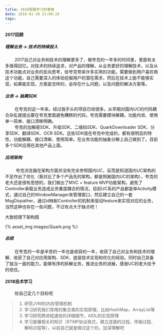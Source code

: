 ```yaml
---
title: 2018需要学习的事情
date: 2018-01-30 21:09:24
tags:
---
```



#### 2017回顾

##### 理解业务 -> 技术的持续投入
&nbsp;&nbsp;&nbsp;&nbsp;&nbsp;&nbsp;&nbsp;&nbsp;2017自己对业务和技术的理解更多了，做夸克的一年多的时间里，里面有太多值得回忆。对技术的持续追求，对产品的理解，从业务更好的理解技术，以及从技术功能点对业务的反向思考，给夸克带来许多实用的功能。需要做到用户喜欢用这个功能，自己需要深入的体验挖掘用户的潜在需求，然后在技术上能不能够实现，如果能实现，方案是怎样的，会存在什么问题，以及问题的解决方案等。

##### 业务 -> 抽离SDK
&nbsp;&nbsp;&nbsp;&nbsp;&nbsp;&nbsp;&nbsp;&nbsp;在夸克的这一年来，经过我手头的项目已经很多。从早期对国内UC的代码耦合杂乱就提出要在夸克里面避免糟糕的代码，夸克需要模块解耦，功能内敛、使用单一简单、接口清晰明确。
</br>&nbsp;&nbsp;&nbsp;&nbsp;&nbsp;&nbsp;&nbsp;&nbsp;夸克的加解密SDK、升级SDK、二维码SDK、QuarkDownloader SDK、分享SDK、翻译SDK、OCR SDK。这些SDK我在夸克中完成的，都有很明显的特性，功能解耦、接口清晰、使用简单。在业务功能的抽象分解上自己做到了。目前多个SDK应用在其他产品上面。

##### 应用架构

&nbsp;&nbsp;&nbsp;&nbsp;&nbsp;&nbsp;&nbsp;&nbsp; 夸克浏览器在架构方面并没有完全参照国内UC，反而是知道国内UC架构的不足作出了优化（我对比了多个产品先的架构，都是照搬国内UC的架构），夸克的老大还是很有思想的，我们做出了MVC + feature MVP功能架构，避免了Controller承载业务造成业务重度耦合的情况，目前UC系的产品都是单Activity模式，通过自己的WindowManager来管理窗口，然后建立自己的一套MsgDispather，通过id映射Controller的机制来驱动feature来实现对应的业务，当然这种也存在一些问题，不过有点大于缺点吧！

大致梳理下架构图

{% asset_img images/Quark.png %}

##### 总结
&nbsp;&nbsp;&nbsp;&nbsp;&nbsp;&nbsp;&nbsp;&nbsp;在夸克的一年是辛苦的一年也是收获的一年，收获了自己对业务和技术的理解、收获了自己对应用架构、SDK、底层技术实现和优化的经验。同时自己具备了独当一面的能力，能够有序的拆解业务，推进业务的进展，感谢UC的老大给予的信任。


#### 2018技术学习

&nbsp;&nbsp;&nbsp;&nbsp;&nbsp;&nbsp;&nbsp;&nbsp;给自己定几个目标吧

> 1. 研究JVM的内存管理机制
> 2. 学习研究我们常用的集合类的实现原理，比如HashMap、ArrayList等
> 3. 学习研究跨进程通信的详细细节，AIDL的实现原理
> 4. 学习直播相关的知识（RTMP协议格式，建立连接的过程、传输过程、解码过程等），以前自己就是做过这个的，加深理解吧